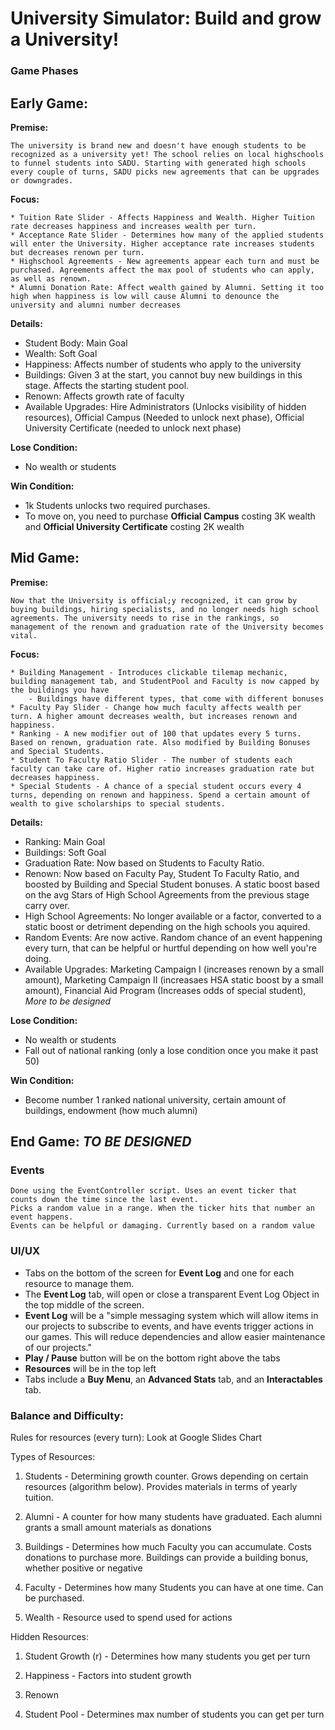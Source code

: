 # University Simulator: Build and grow a University!

### Game Phases
## Early Game:

**Premise:**

	The university is brand new and doesn't have enough students to be recognized as a university yet! The school relies on local highschools to funnel students into SADU. Starting with generated high schools every couple of turns, SADU picks new agreements that can be upgrades or downgrades.

**Focus:**
	
	* Tuition Rate Slider - Affects Happiness and Wealth. Higher Tuition rate decreases happiness and increases wealth per turn.
	* Acceptance Rate Slider - Determines how many of the applied students will enter the University. Higher acceptance rate increases students but decreases renown per turn.
	* Highschool Agreements - New agreements appear each turn and must be purchased. Agreements affect the max pool of students who can apply, as well as renown.
	* Alumni Donation Rate: Affect wealth gained by Alumni. Setting it too high when happiness is low will cause Alumni to denounce the university and alumni number decreases
	
**Details:**

- Student Body: Main Goal
- Wealth: Soft Goal
- Happiness: Affects number of students who apply to the university
- Buildings: Given 3 at the start, you cannot buy new buildings in this stage. Affects the starting student pool.
- Renown: Affects growth rate of faculty
- Available Upgrades: Hire Administrators (Unlocks visibility of hidden resources), Official Campus (Needed to unlock next phase), Official University Certificate (needed to unlock next phase)
	
**Lose Condition:**
- No wealth or students

**Win Condition:**
- 1k Students unlocks two required purchases.
- To move on, you need to purchase **Official Campus** costing 3K wealth and **Official University Certificate** costing 2K wealth

## Mid Game:

**Premise:**
	
	Now that the University is official;y recognized, it can grow by buying buildings, hiring specialists, and no longer needs high school agreements. The university needs to rise in the rankings, so management of the renown and graduation rate of the University becomes vital.

**Focus:**

	* Building Management - Introduces clickable tilemap mechanic, building management tab, and StudentPool and Faculty is now capped by the buildings you have
		- Buildings have different types, that come with different bonuses
	* Faculty Pay Slider - Change how much faculty affects wealth per turn. A higher amount decreases wealth, but increases renown and happiness.
	* Ranking - A new modifier out of 100 that updates every 5 turns. Based on renown, graduation rate. Also modified by Building Bonuses and Special Students.
	* Student To Faculty Ratio Slider - The number of students each faculty can take care of. Higher ratio increases graduation rate but decreases happiness.
	* Special Students - A chance of a special student occurs every 4 turns, depending on renown and happiness. Spend a certain amount of wealth to give scholarships to special students.

**Details:**

- Ranking: Main Goal
- Buildings: Soft Goal
- Graduation Rate: Now based on Students to Faculty Ratio.
- Renown: Now based on Faculty Pay, Student To Faculty Ratio, and boosted by Building and Special Student bonuses. A static boost based on the avg Stars of High School Agreements from the previous stage carry over.
- High School Agreements: No longer available or a factor, converted to a static boost or detriment depending on the high schools you aquired.
- Random Events: Are now active. Random chance of an event happening every turn, that can be helpful or hurtful depending on how well you're doing.
- Available Upgrades: Marketing Campaign I (increases renown by a small amount), Marketing Campaign II (increasaes HSA static boost by a small amount), Financial Aid Program (Increases odds of special student), *More to be designed*

**Lose Condition:**
- No wealth or students
- Fall out of national ranking (only a lose condition once you make it past 50)

**Win Condition:**
- Become number 1 ranked national university, certain amount of buildings, endowment (how much alumni)

## End Game: *TO BE DESIGNED*

### Events

	Done using the EventController script. Uses an event ticker that counts down the time since the last event.
	Picks a random value in a range. When the ticker hits that number an event happens.
	Events can be helpful or damaging. Currently based on a random value

### UI/UX

- Tabs on the bottom of the screen for **Event Log** and one for each resource to manage them.
- The **Event Log** tab, will open or close a transparent Event Log Object in the top middle of the screen.
- **Event Log** will be a "simple messaging system which will allow items in our projects to subscribe to events, and have events trigger actions in our games. This will reduce dependencies and allow easier maintenance of our projects."
- **Play / Pause** button will be on the bottom right above the tabs
- **Resources** will be in the top left
- Tabs include a **Buy Menu**, an **Advanced Stats** tab, and an **Interactables** tab.

### Balance and Difficulty:

Rules for resources (every turn):
	Look at Google Slides Chart

Types of Resources:

1. Students - Determining growth counter. Grows depending on certain resources (algorithm below). Provides materials in terms of yearly tuition.

2. Alumni - A counter for how many students have graduated. Each alumni grants a small amount materials as donations

3. Buildings - Determines how much Faculty you can accumulate. Costs donations to purchase more. Buildings can provide a building bonus, whether positive or negative

4. Faculty - Determines how many Students you can have at one time. Can be purchased.

5. Wealth - Resource used to spend used for actions

Hidden Resources:

1. Student Growth (r) - Determines how many students you get per turn

2. Happiness - Factors into student growth

3. Renown

4. Student Pool - Determines max number of students you can get per turn